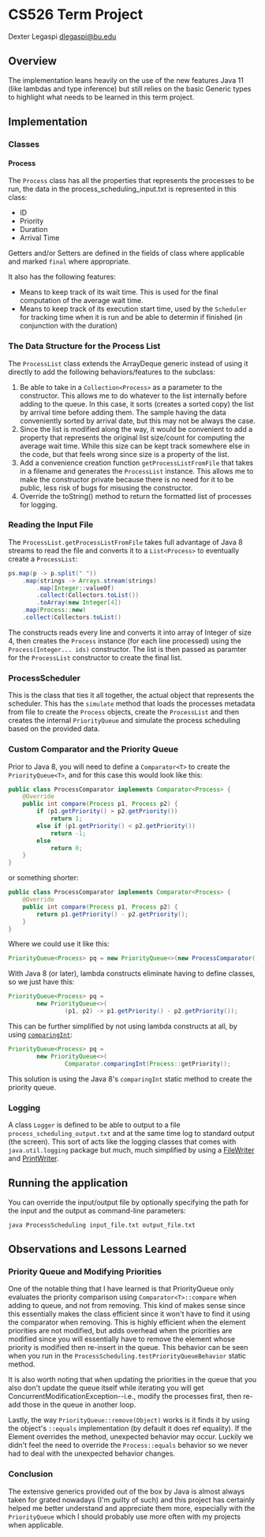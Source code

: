 # CS526 Term Project

Dexter Legaspi
dlegaspi@bu.edu

## Overview

The implementation leans heavily on the use of the new features Java 11 (like lambdas and type inference) but still relies on the basic Generic types to highlight what needs to be learned in this term project.

## Implementation

### Classes

#### Process
The `Process` class has all the properties that represents the processes to be run, the data in the process_scheduling_input.txt is represented in this class:

- ID
- Priority
- Duration
- Arrival Time

Getters and/or Setters are defined in the fields of class where applicable and marked `final` where appropriate.

It also has the following features:

- Means to keep track of its wait time.  This is used for the final computation of the average wait time.
- Means to keep track of its execution start time, used by the `Scheduler` for tracking time when it is run and be able to determin if finished (in conjunction with the duration)

### The Data Structure for the Process List

The `ProcessList` class extends the ArrayDeque<T> generic instead of using it directly to add the following behaviors/features to the subclass:

1. Be able to take in a `Collection<Process>` as a parameter to the constructor.  This allows me to do whatever to the list internally before adding to the queue.  In this case, it sorts (creates a sorted copy) the list by arrival time before adding them.  The sample having the data conveniently sorted by arrival date, but this may not be always the case.
2. Since the list is modified along the way, it would be convenient to add a property that represents the original list size/count for computing the average wait time.  While this size can be kept track somewhere else in the code, but that feels wrong since size is a property of the list.
3. Add a convenience creation function `getProcessListFromFile` that takes in a filename and generates the `ProcessList` instance.  This allows me to make the constructor private because there is no need for it to be public, less risk of bugs for misusing the constructor.
4. Override the toString() method to return the formatted list of processes for logging.

### Reading the Input File

The `ProcessList.getProcessListFromFile` takes full advantage of Java 8 streams to read the file and converts it to a `List<Process>` to eventually create a `ProcessList`:

```java
ps.map(p -> p.split(" "))
    .map(strings -> Arrays.stream(strings)
        .map(Integer::valueOf)
        .collect(Collectors.toList())
        .toArray(new Integer[4])
    .map(Process::new)
    .collect(Collectors.toList()
```

The constructs reads every line and converts it into array of Integer of size 4, then creates the `Process` instance (for each line processed) using the `Process(Integer... ids)` constructor.  The list is then passed as paramter for the `ProcessList` constructor to create the final list.

### ProcessScheduler

This is the class that ties it all together, the actual object that represents the scheduler.  This has the `simulate` method that loads the processes metadata from file to create the `Process` objects, create the `ProcessList` and then creates the internal `PriorityQueue` and simulate the process scheduling based on the provided data.

### Custom Comparator and the Priority Queue

Prior to Java 8, you will need to define a `Comparator<T>` to create the `PriorityQueue<T>`, and for this  case this would look like this:

```java
public class ProcessComparator implements Comparator<Process> {
    @Override
    public int compare(Process p1, Process p2) {
        if (p1.getPriority() > p2.getPriority())
            return 1;
        else if (p1.getPriority() < p2.getPriority())
            return -1;
        else 
            return 0;
    }
}
```

or something shorter:

```java
public class ProcessComparator implements Comparator<Process> {
    @Override
    public int compare(Process p1, Process p2) {
        return p1.getPriority() - p2.getPriority();
    }
}
```

Where we could use it like this:

```java
PriorityQueue<Process> pq = new PriorityQueue<>(new ProcessComparator());
```

With Java 8 (or later), lambda constructs eliminate having to define classes, so we just have this:

```java
PriorityQueue<Process> pq = 
        new PriorityQueue<>(
                (p1, p2) -> p1.getPriority() - p2.getPriority());
```

This can be further simplified by not using lambda constructs at all, by using [`comparingInt`](https://docs.oracle.com/javase/8/docs/api/java/util/Comparator.html#comparingInt-java.util.function.ToIntFunction-):

```java
PriorityQueue<Process> pq = 
        new PriorityQueue<>(
                Comparator.comparingInt(Process::getPriority));
```

This solution is using the Java 8's `comparingInt` static method to create the priority queue.

### Logging

A class `Logger` is defined to be able to output to a file `process_scheduling_output.txt` and at the same time log to standard output (the screen).  This sort of acts like the logging classes that comes with `java.util.logging` package but much, much simplified by using a [FileWriter](https://docs.oracle.com/javase/8/docs/api/java/io/FileWriter.html) and [PrintWriter](https://docs.oracle.com/javase/8/docs/api/java/io/PrintWriter.html).

## Running the application

You can override the input/output file by optionally specifying the path for the input and the output as command-line parameters:

```shell
java ProcessScheduling input_file.txt output_file.txt
```

## Observations and Lessons Learned

### Priority Queue and Modifying Priorities
One of the notable thing that I have learned is that PriorityQueue only evaluates the priority comparison using `Comparator<T>::compare` when adding to queue, and not from removing.  This kind of makes sense since this essentially makes the class efficient since it won't have to find it using the comparator when removing.  This is highly efficient when the element priorities are not modified, but adds overhead when the priorities are modified since you will essentially have to remove the element whose priority is modified then re-insert in the queue. This behavior can be seen when you run in the `ProcessScheduling.testPriorityQueueBehavior` static method.

It is also worth noting that when updating the priorities in the queue that you also don't update the queue itself while iterating you will get ConcurrentModificationException--i.e., modify the processes first, then re-add those in the queue in another loop.

Lastly, the way `PriorityQueue::remove(Object)` works is it finds it by using the object's `::equals` implementation (by default it does ref equality).  If the Element overrides the method, unexpected behavior may occur.  Luckily we didn't feel the need to override the `Process::equals` behavior so we never had to deal with the unexpected behavior changes.

### Conclusion
The extensive generics provided out of the box by Java is almost always taken for grated nowadays (I'm guilty of such) and this project has certainly helped me better understand and appreciate them more, especially with the `PriorityQueue` which I should probably use more often with my projects when applicable.


